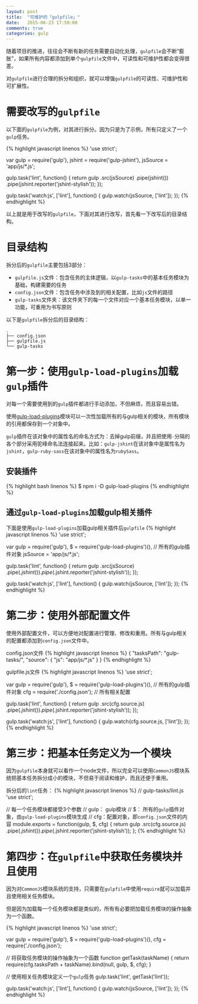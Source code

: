 ```yaml
---
layout: post
title:  "可维护的「gulpfile」"
date:   2015-06-23 17:50:00
comments: true
categories: gulp
---
```


随着项目的推进，往往会不断有新的任务需要自动化处理，`gulpfile`会不断“膨胀”，如果所有内容都添加到单个`gulpfile`文件中，可读性和可维护性都会变得很差。

对`gulpfile`进行合理的拆分和组织，就可以增强`gulpfile`的可读性、可维护性和可扩展性。

# 需要改写的`gulpfile`
以下面的`gulpfile`为例，对其进行拆分。因为只是为了示例，所有只定义了一个`gulp`任务。

{% highlight javascript linenos %}
'use strict';

var gulp = require('gulp'),
    jshint = require('gulp-jshint'),
    jsSource = 'app/js/*.js';

gulp.task('lint', function() {
  return gulp
    .src(jsSource)
    .pipe(jshint())
    .pipe(jshint.reporter('jshint-stylish'));
  });

gulp.task('watch:js', ['lint'], function() {
  gulp.watch(jsSource, ['lint']);
});
{% endhighlight %}

以上就是用于改写的`gulpfile`，下面对其进行改写，首先看一下改写后的目录结构。

# 目录结构
拆分后的`gulpfile`主要包括3部分：

+ `gulpfile.js`文件：包含任务的主体逻辑，以`gulp-tasks`中的基本任务模块为基础，构建需要的任务
+ `config.json`文件：包含任务中涉及到的相关配置，比如`js`文件的路径
+ `gulp-tasks`文件夹：该文件夹下的每一个文件对应一个基本任务模块，以单一功能，可重用为书写原则

以下是`gulpfile`拆分后的目录结构：

    .
    ├── config.json
    ├── gulpfile.js
    └── gulp-tasks

# 第一步：使用`gulp-load-plugins`加载`gulp`插件
对每一个需要使用到的`gulp`插件都进行手动添加，不但麻烦，而且容易出错。

使用[gulp-load-plugins](https://www.npmjs.com/package/gulp-load-plugins)模块可以一次性加载所有的与gulp相关的模块，所有模块的引用都保存到一个对象中。

`gulp`插件在该对象中的属性名的命名方式为：去掉gulp前缀，并且把使用`-`分隔的各个部分采用驼峰命名法连接起来。比如：`gulp-jshint`在该对象中是属性名为`jshint`，`gulp-ruby-sass`在该对象中的属性名为`rubySass`。

##  安装插件

{% highlight bash linenos %}
$ npm i -D gulp-load-plugins
{% endhighlight %}

## 通过`gulp-load-plugins`加载gulp相关插件
下面是使用`gulp-load-plugins`加载gulp相关插件后`gulpfile`
{% highlight javascript linenos %}
'use strict';

var gulp = require('gulp'),
    $ = require('gulp-load-plugins')(),    // 所有的gulp插件对象
    jsSource = 'app/js/*.js';

gulp.task('lint', function() {
  return gulp
    .src(jsSource)
    .pipe($.jshint())
    .pipe($.jshint.reporter('jshint-stylish'));
  });

gulp.task('watch:js', ['lint'], function() {
  gulp.watch(jsSource, ['lint']);
  });
{% endhighlight %}

# 第二步：使用外部配置文件
使用外部配置文件，可以方便地对配置进行管理、修改和重用。所有与gulp相关的配置都添加到`config.json`文件中。

config.json文件
{% highlight javascript linenos %}
{
  "tasksPath": "gulp-tasks/",
  "source": {
    "js": "app/js/*.js"
  }
}
{% endhighlight %}

gulpfile.js文件
{% highlight javascript linenos %}
'use strict';

var gulp = require('gulp'),
    $ = require('gulp-load-plugins')(),    // 所有的gulp插件对象
    cfg = require('./config.json');    // 所有相关配置

gulp.task('lint', function() {
  return gulp
    .src(cfg.source.js)
    .pipe($.jshint())
    .pipe($.jshint.reporter('jshint-stylish'));
  });

gulp.task('watch:js', ['lint'], function() {
  gulp.watch(cfg.source.js, ['lint']);
});
{% endhighlight %}

# 第三步：把基本任务定义为一个模块
因为`gulpfile`本身就可以看作一个node文件，所以完全可以使用`CommonJS`模块系统把基本任务拆分成小的模块，不但易于阅读和维护，而且还便于重用。

拆分后的`lint`任务：
{% highlight javascript linenos %}
// gulp-tasks/lint.js
'use strict';

// 每一个任务模块都接受3个参数
// gulp： gulp模块
// $： 所有的`gulp`插件对象，由`gulp-load-plugins`模块生成
// cfg：配置对象，即`config.json`文件的内容
module.exports = function(gulp, $, cfg) {
  return gulp
    .src(cfg.source.js)
    .pipe($.jshint())
    .pipe($.jshint.reporter('jshint-stylish'));
};
{% endhighlight %}

# 第四步：在`gulpfile`中获取任务模块并且使用
因为对`CommonJS`模块系统的支持，只需要在`gulpfile`中使用`require`就可以加载并且使用相关任务模块。

但是因为加载每一个任务模块都是类似的，所有有必要把加载任务模块的操作抽象为一个函数。

{% highlight javascript linenos %}
'use strict';

var gulp = require('gulp'),
    $ = require('gulp-load-plugins')(),
    cfg = require('./config.json');

// 将获取任务模块的操作抽象为一个函数
function getTask(taskName) {
  return require(cfg.tasksPath + taskName).bind(null, gulp, $, cfg);
}

// 使用相关任务模块定义一个`gulp`任务
gulp.task('lint', getTask('lint'));

gulp.task('watch:js', ['lint'], function() {
  gulp.watch(jsSource, ['lint']);
});
{% endhighlight %}
